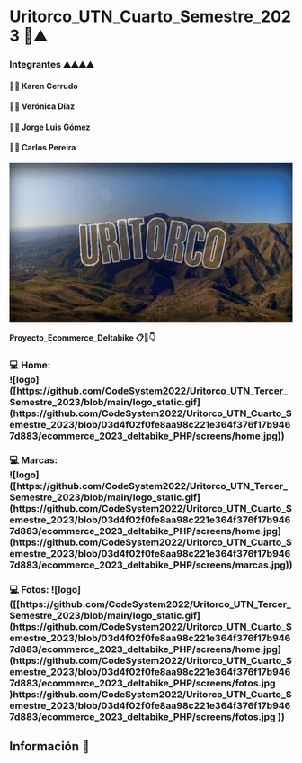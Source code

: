 # Uritorco_UTN_Cuarto_Semestre_2023 👋⛰️

### Integrantes ⛰️⛰️⛰️⛰️
#### 👨‍💻 Karen Cerrudo
#### 👨‍💻 Verónica Díaz
#### 👩‍💻 Jorge Luis Gómez
#### 👩‍💻 Carlos Pereira

![logo](https://github.com/CodeSystem2022/Uritorco_UTN_Tercer_Semestre_2023/blob/main/logo_static.gif)

**Proyecto_Ecommerce_Deltabike 📋📌👇**<div>

<h3> 💻 Home:
  <br>
![logo]([https://github.com/CodeSystem2022/Uritorco_UTN_Tercer_Semestre_2023/blob/main/logo_static.gif](https://github.com/CodeSystem2022/Uritorco_UTN_Cuarto_Semestre_2023/blob/03d4f02f0fe8aa98c221e364f376f17b9467d883/ecommerce_2023_deltabike_PHP/screens/home.jpg))  

<h3> 💻 Marcas:
  <br>
![logo]([https://github.com/CodeSystem2022/Uritorco_UTN_Tercer_Semestre_2023/blob/main/logo_static.gif](https://github.com/CodeSystem2022/Uritorco_UTN_Cuarto_Semestre_2023/blob/03d4f02f0fe8aa98c221e364f376f17b9467d883/ecommerce_2023_deltabike_PHP/screens/home.jpg](https://github.com/CodeSystem2022/Uritorco_UTN_Cuarto_Semestre_2023/blob/03d4f02f0fe8aa98c221e364f376f17b9467d883/ecommerce_2023_deltabike_PHP/screens/marcas.jpg)) 

<h3> 💻 Fotos:
![logo]([[https://github.com/CodeSystem2022/Uritorco_UTN_Tercer_Semestre_2023/blob/main/logo_static.gif](https://github.com/CodeSystem2022/Uritorco_UTN_Cuarto_Semestre_2023/blob/03d4f02f0fe8aa98c221e364f376f17b9467d883/ecommerce_2023_deltabike_PHP/screens/home.jpg](https://github.com/CodeSystem2022/Uritorco_UTN_Cuarto_Semestre_2023/blob/03d4f02f0fe8aa98c221e364f376f17b9467d883/ecommerce_2023_deltabike_PHP/screens/fotos.jpg
)https://github.com/CodeSystem2022/Uritorco_UTN_Cuarto_Semestre_2023/blob/03d4f02f0fe8aa98c221e364f376f17b9467d883/ecommerce_2023_deltabike_PHP/screens/fotos.jpg
))  

## Información 🎫 
